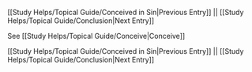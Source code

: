 [[Study Helps/Topical Guide/Conceived in Sin|Previous Entry]]  ||  [[Study Helps/Topical Guide/Conclusion|Next Entry]]

 See [[Study Helps/Topical Guide/Conceive|Conceive]]

[[Study Helps/Topical Guide/Conceived in Sin|Previous Entry]]  ||  [[Study Helps/Topical Guide/Conclusion|Next Entry]]